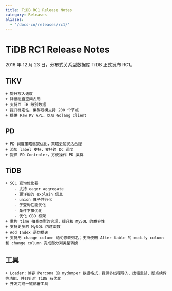 ```yaml
---
title: TiDB RC1 Release Notes
category: Releases
aliases:
  - '/docs-cn/releases/rc1/'
---
```


# TiDB RC1 Release Notes

2016 年 12 月 23 日，分布式关系型数据库 TiDB 正式发布 RC1。

## TiKV

    + 提升写入速度
    + 降低磁盘空间占用
    + 支持百 TB 级别数据
    + 提升稳定性，集群规模支持 200 个节点
    + 提供 Raw KV API，以及 Golang client

## PD

    + PD 调度策略框架优化，策略更加灵活合理
    + 添加 label 支持，支持跨 DC 调度
    + 提供 PD Controler，方便操作 PD 集群

## TiDB

    + SQL 查询优化器
        - 支持 eager aggregate
        - 更详细的 explain 信息
        - union 算子并行化
        - 子查询性能优化
        - 条件下推优化
        - 优化 CBO 框架
    + 重构 time 相关类型的实现，提升和 MySQL 的兼容性
    + 支持更多的 MySQL 内建函数
    + Add Index 语句提速
    + 支持用 change column 语句修改列名；支持使用 Alter table 的 modify column 和 change column 完成部分列类型转换

## 工具

    + Loader：兼容 Percona 的 mydumper 数据格式，提供多线程导入、出错重试、断点续传等功能，并且针对 TiDB 有优化
    + 开发完成一键部署工具
